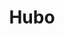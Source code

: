 ---
templateKey: project
title: Hubo
start: 2018-05-10T00:00:00.000Z
end:
role: back-end
thumbnail: /img/hubo.png
description: >-
    Hybris development for Hubo includes a variety of tasks. Writing automated reporting for: orders, master data management, affiliate sales. Creating data importing tools for master data management migration. Rewriting call to action logic. But also maintenance jobs for: cleaning up old data types, batch removing images. Performance enhancements: queries, imports, productcockpit.
tags: [java, HTML, CSS, Hybris, Spring]
url: https://www.hubo.be/
---